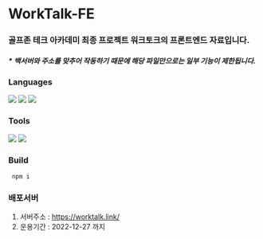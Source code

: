 # WorkTalk-FE
### 골프존 테크 아카데미 최종 프로젝트 워크토크의 프론트엔드 자료입니다.

##### * 백서버와 주소를 맞추어 작동하기 때문에 해당 파일만으로는 일부 기능이 제한됩니다.

### Languages
<div>
  <img src="https://img.shields.io/badge/HTML5-E34F26?style=flat-square&logo=html5&logoColor=white"/>
  <img src="https://img.shields.io/badge/CSS3-1572B6?style=flat-square&logo=css3&logoColor=white"/>
  <img src="https://img.shields.io/badge/JavaScript-F7DF1E?style=flat-square&logo=javascript&logoColor=black"/>
</div>

### Tools
<div>
  <img src="https://img.shields.io/badge/Visual Studio Code-007ACC?style=flat-square&logo=Visual Studio Code&logoColor=white"/>
  <img src="https://img.shields.io/badge/Vue.js-4FC08D?style=flat-square&logo=Vue.js&logoColor=white"/>
</div>

### Build
```
 npm i
```

### 배포서버
1. 서버주소 : <https://worktalk.link/>
2. 운용기간 : 2022-12-27 까지
